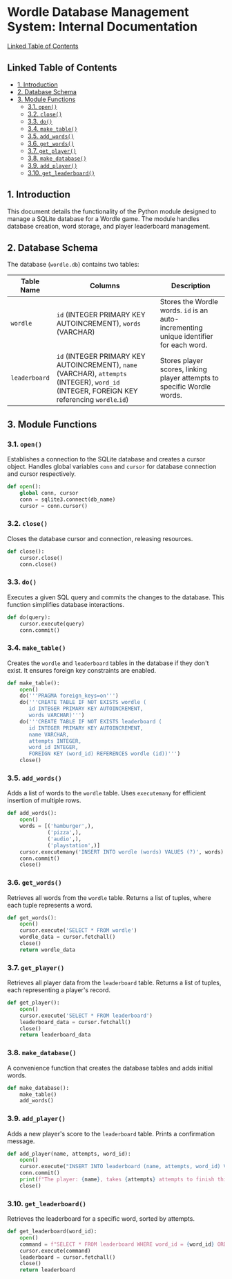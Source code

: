# Wordle Database Management System: Internal Documentation

[Linked Table of Contents](#linked-table-of-contents)

## Linked Table of Contents

* [1. Introduction](#1-introduction)
* [2. Database Schema](#2-database-schema)
* [3. Module Functions](#3-module-functions)
    * [3.1. `open()`](#31-open)
    * [3.2. `close()`](#32-close)
    * [3.3. `do()`](#33-do)
    * [3.4. `make_table()`](#34-make_table)
    * [3.5. `add_words()`](#35-add_words)
    * [3.6. `get_words()`](#36-get_words)
    * [3.7. `get_player()`](#37-get_player)
    * [3.8. `make_database()`](#38-make_database)
    * [3.9. `add_player()`](#39-add_player)
    * [3.10. `get_leaderboard()`](#310-get_leaderboard)


## 1. Introduction

This document details the functionality of the Python module designed to manage a SQLite database for a Wordle game.  The module handles database creation, word storage, and player leaderboard management.

## 2. Database Schema

The database (`wordle.db`) contains two tables:

| Table Name     | Columns                                      | Description                                                                     |
|-----------------|----------------------------------------------|---------------------------------------------------------------------------------|
| `wordle`        | `id` (INTEGER PRIMARY KEY AUTOINCREMENT), `words` (VARCHAR) | Stores the Wordle words. `id` is an auto-incrementing unique identifier for each word. |
| `leaderboard`   | `id` (INTEGER PRIMARY KEY AUTOINCREMENT), `name` (VARCHAR), `attempts` (INTEGER), `word_id` (INTEGER, FOREIGN KEY referencing `wordle`.`id`) | Stores player scores, linking player attempts to specific Wordle words.       |


## 3. Module Functions

### 3.1. `open()`

Establishes a connection to the SQLite database and creates a cursor object.  Handles global variables `conn` and `cursor` for database connection and cursor respectively.

```python
def open():
    global conn, cursor
    conn = sqlite3.connect(db_name)
    cursor = conn.cursor()
```

### 3.2. `close()`

Closes the database cursor and connection, releasing resources.

```python
def close():
    cursor.close()
    conn.close()
```

### 3.3. `do()`

Executes a given SQL query and commits the changes to the database. This function simplifies database interactions.

```python
def do(query):
    cursor.execute(query)
    conn.commit()
```

### 3.4. `make_table()`

Creates the `wordle` and `leaderboard` tables in the database if they don't exist.  It ensures foreign key constraints are enabled.

```python
def make_table():
    open()
    do('''PRAGMA foreign_keys=on''')
    do('''CREATE TABLE IF NOT EXISTS wordle (
       id INTEGER PRIMARY KEY AUTOINCREMENT,
       words VARCHAR)''')
    do('''CREATE TABLE IF NOT EXISTS leaderboard (
       id INTEGER PRIMARY KEY AUTOINCREMENT,
       name VARCHAR,
       attempts INTEGER,
       word_id INTEGER,
       FOREIGN KEY (word_id) REFERENCES wordle (id))''')
    close()
```

### 3.5. `add_words()`

Adds a list of words to the `wordle` table. Uses `executemany` for efficient insertion of multiple rows.

```python
def add_words():
    open()
    words = [('hamburger',),
             ('pizza',),
             ('audio',),
             ('playstation',)]
    cursor.executemany('INSERT INTO wordle (words) VALUES (?)', words)
    conn.commit()
    close()
```

### 3.6. `get_words()`

Retrieves all words from the `wordle` table. Returns a list of tuples, where each tuple represents a word.

```python
def get_words():
    open()
    cursor.execute('SELECT * FROM wordle')
    wordle_data = cursor.fetchall()
    close()
    return wordle_data
```

### 3.7. `get_player()`

Retrieves all player data from the `leaderboard` table. Returns a list of tuples, each representing a player's record.

```python
def get_player():
    open()
    cursor.execute('SELECT * FROM leaderboard')
    leaderboard_data = cursor.fetchall()
    close()
    return leaderboard_data
```

### 3.8. `make_database()`

A convenience function that creates the database tables and adds initial words.

```python
def make_database():
    make_table()
    add_words()
```

### 3.9. `add_player()`

Adds a new player's score to the `leaderboard` table. Prints a confirmation message.

```python
def add_player(name, attempts, word_id):
    open()
    cursor.execute("INSERT INTO leaderboard (name, attempts, word_id) VALUES (?, ?, ?)", (name, attempts, word_id))
    conn.commit()
    print(f"The player: {name}, takes {attempts} attempts to finish this word with id {word_id}")
    close()
```

### 3.10. `get_leaderboard()`

Retrieves the leaderboard for a specific word, sorted by attempts.

```python
def get_leaderboard(word_id):
    open()
    command = f"SELECT * FROM leaderboard WHERE word_id = {word_id} ORDER BY attempts ASC"
    cursor.execute(command)
    leaderboard = cursor.fetchall()
    close()
    return leaderboard
```
